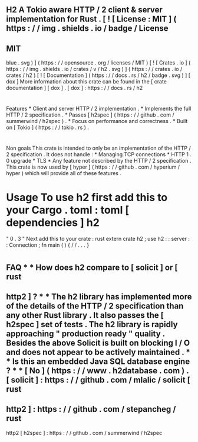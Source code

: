 #
H2
A
Tokio
aware
HTTP
/
2
client
&
server
implementation
for
Rust
.
[
!
[
License
:
MIT
]
(
https
:
/
/
img
.
shields
.
io
/
badge
/
License
-
MIT
-
blue
.
svg
)
]
(
https
:
/
/
opensource
.
org
/
licenses
/
MIT
)
[
!
[
Crates
.
io
]
(
https
:
/
/
img
.
shields
.
io
/
crates
/
v
/
h2
.
svg
)
]
(
https
:
/
/
crates
.
io
/
crates
/
h2
)
[
!
[
Documentation
]
(
https
:
/
/
docs
.
rs
/
h2
/
badge
.
svg
)
]
[
dox
]
More
information
about
this
crate
can
be
found
in
the
[
crate
documentation
]
[
dox
]
.
[
dox
]
:
https
:
/
/
docs
.
rs
/
h2
#
#
Features
*
Client
and
server
HTTP
/
2
implementation
.
*
Implements
the
full
HTTP
/
2
specification
.
*
Passes
[
h2spec
]
(
https
:
/
/
github
.
com
/
summerwind
/
h2spec
)
.
*
Focus
on
performance
and
correctness
.
*
Built
on
[
Tokio
]
(
https
:
/
/
tokio
.
rs
)
.
#
#
Non
goals
This
crate
is
intended
to
only
be
an
implementation
of
the
HTTP
/
2
specification
.
It
does
not
handle
:
*
Managing
TCP
connections
*
HTTP
1
.
0
upgrade
*
TLS
*
Any
feature
not
described
by
the
HTTP
/
2
specification
.
This
crate
is
now
used
by
[
hyper
]
(
https
:
/
/
github
.
com
/
hyperium
/
hyper
)
which
will
provide
all
of
these
features
.
#
#
Usage
To
use
h2
first
add
this
to
your
Cargo
.
toml
:
toml
[
dependencies
]
h2
=
"
0
.
3
"
Next
add
this
to
your
crate
:
rust
extern
crate
h2
;
use
h2
:
:
server
:
:
Connection
;
fn
main
(
)
{
/
/
.
.
.
}
#
#
FAQ
*
*
How
does
h2
compare
to
[
solicit
]
or
[
rust
-
http2
]
?
*
*
The
h2
library
has
implemented
more
of
the
details
of
the
HTTP
/
2
specification
than
any
other
Rust
library
.
It
also
passes
the
[
h2spec
]
set
of
tests
.
The
h2
library
is
rapidly
approaching
"
production
ready
"
quality
.
Besides
the
above
Solicit
is
built
on
blocking
I
/
O
and
does
not
appear
to
be
actively
maintained
.
*
*
Is
this
an
embedded
Java
SQL
database
engine
?
*
*
[
No
]
(
https
:
/
/
www
.
h2database
.
com
)
.
[
solicit
]
:
https
:
/
/
github
.
com
/
mlalic
/
solicit
[
rust
-
http2
]
:
https
:
/
/
github
.
com
/
stepancheg
/
rust
-
http2
[
h2spec
]
:
https
:
/
/
github
.
com
/
summerwind
/
h2spec
